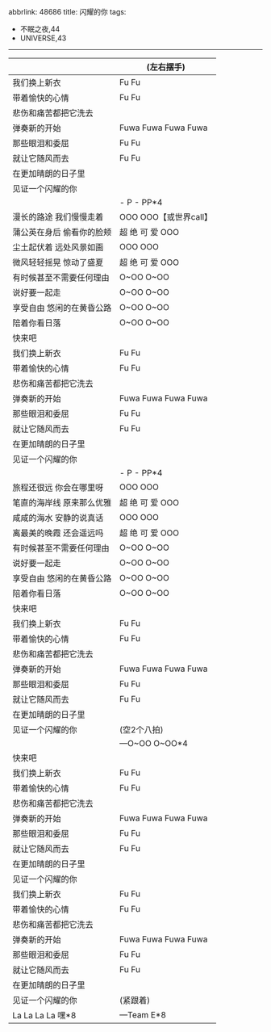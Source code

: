 abbrlink: 48686
title: 闪耀的你
tags:
  - 不眠之夜,44
  - UNIVERSE,43
---
|      |(左右摆手)|
|--|--|
|我们换上新衣|Fu Fu|
|带着愉快的心情|Fu Fu|
|悲伤和痛苦都把它洗去|      |
|弹奏新的开始|Fuwa Fuwa Fuwa Fuwa|
|那些眼泪和委屈|Fu Fu|
|就让它随风而去|Fu Fu|
|在更加晴朗的日子里|      |
|见证一个闪耀的你|      |
|      |- P - PP*4|
|漫长的路途 我们慢慢走着|OOO OOO【或世界call】|
|蒲公英在身后 偷看你的脸颊|超 绝 可 爱 OOO|
|尘土起伏着 远处风景如画|OOO OOO|
|微风轻轻摇晃 惊动了盛夏|超 绝 可 爱 OOO|
|有时候甚至不需要任何理由|O~OO O~OO|
|说好要一起走|O~OO O~OO|
|享受自由 悠闲的在黄昏公路|O~OO O~OO|
|陪着你看日落|O~OO O~OO|
|快来吧|      |
|我们换上新衣|Fu Fu|
|带着愉快的心情|Fu Fu|
|悲伤和痛苦都把它洗去|      |
|弹奏新的开始|Fuwa Fuwa Fuwa Fuwa|
|那些眼泪和委屈|Fu Fu|
|就让它随风而去|Fu Fu|
|在更加晴朗的日子里|      |
|见证一个闪耀的你|      |
|      |- P - PP*4|
|旅程还很远 你会在哪里呀|OOO OOO|
|笔直的海岸线 原来那么优雅|超 绝 可 爱 OOO|
|咸咸的海水 安静的说真话|OOO OOO|
|离最美的晚霞 还会遥远吗|超 绝 可 爱 OOO|
|有时候甚至不需要任何理由|O~OO O~OO|
|说好要一起走|O~OO O~OO|
|享受自由 悠闲的在黄昏公路|O~OO O~OO|
|陪着你看日落|O~OO O~OO|
|快来吧|      |
|我们换上新衣|Fu Fu|
|带着愉快的心情|Fu Fu|
|悲伤和痛苦都把它洗去|      |
|弹奏新的开始|Fuwa Fuwa Fuwa Fuwa|
|那些眼泪和委屈|Fu Fu|
|就让它随风而去|Fu Fu|
|在更加晴朗的日子里|      |
|见证一个闪耀的你|(空2个八拍)|
|      |—O~OO O~OO*4|
|快来吧|      |
|我们换上新衣|Fu Fu|
|带着愉快的心情|Fu Fu|
|悲伤和痛苦都把它洗去|      |
|弹奏新的开始|Fuwa Fuwa Fuwa Fuwa|
|那些眼泪和委屈|Fu Fu|
|就让它随风而去|Fu Fu|
|在更加晴朗的日子里|      |
|见证一个闪耀的你|      |
|我们换上新衣|Fu Fu|
|带着愉快的心情|Fu Fu|
|悲伤和痛苦都把它洗去|      |
|弹奏新的开始|Fuwa Fuwa Fuwa Fuwa|
|那些眼泪和委屈|Fu Fu|
|就让它随风而去|Fu Fu|
|在更加晴朗的日子里|      |
|见证一个闪耀的你|(紧跟着)|
|La La La La 嘿*8|—Team E*8|